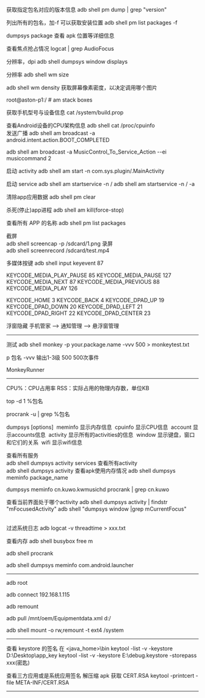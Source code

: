 获取指定包名对应的版本信息
adb shell pm dump <packageName> | grep "version"

列出所有的包名，加-f 可以获取安装位置
adb shell pm list packages -f

dumpsys package <pkgname> 查看 apk 位置等详细信息


查看焦点抢占情况
logcat | grep AudioFocus


分辨率，dpi
adb shell dumpsys window displays

分辨率
adb shell wm size

adb shell wm density 获取屏幕像素密度，以决定调用哪个图片


root@aston-p1:/ # am stack boxes


获取手机型号与设备信息
cat /system/build.prop

查看Android设备的CPU架构信息
adb shell
cat  /proc/cpuinfo
​	
发送广播
adb shell am broadcast -a android.intent.action.BOOT_COMPLETED

adb shell am broadcast -a MusicControl_To_Service_Action --ei musiccommand 2

启动 activity
adb shell am start -n com.sys.plugin/.MainActivity



启动 service
adb shell am startservice -n <pkgname>/<service name>
adb shell am startservice -n <pkgname>/<service name> -a <action>

清除app应用数据
adb shell pm clear <pkgname>

杀死(停止)app进程
adb shell am kill(force-stop) <pkgname>

查看所有 APP 的名称
adb shell pm list packages


截屏	
adb shell screencap -p /sdcard/1.png
录屏	
adb shell screenrecord /sdcard/test.mp4

多媒体按键
adb shell input keyevent 87 

KEYCODE_MEDIA_PLAY_PAUSE 85
KEYCODE_MEDIA_PAUSE 127
KEYCODE_MEDIA_NEXT 87
KEYCODE_MEDIA_PREVIOUS 88
KEYCODE_MEDIA_PLAY 126

KEYCODE_HOME 3
KEYCODE_BACK 4
KEYCODE_DPAD_UP 19
KEYCODE_DPAD_DOWN 20
KEYCODE_DPAD_LEFT 21
KEYCODE_DPAD_RIGHT 22
KEYCODE_DPAD_CENTER 23



浮窗隐藏
手机管家 --> 通知管理 --> 悬浮窗管理


------------------------- 
测试
adb shell monkey -p your.package.name -vvv 500 > monkeytest.txt  

p 包名
-vvv 输出1-3级
500 500次事件


MonkeyRunner

-------------------------

CPU%：CPU占用率  RSS：实际占用的物理内存数，单位KB

top -d 1 %包名

procrank -u | grep %包名


dumpsys [options]
​	meminfo 显示内存信息
​	cpuinfo 显示CPU信息
​	account 显示accounts信息
​	activity 显示所有的activities的信息
​	window 显示键盘，窗口和它们的关系
​	wifi 显示wifi信息
​	

查看所有服务	
adb shell dumpsys activity services
查看所有activity	
adb shell dumpsys activity
查看apk使用内存情况	
adb shell dumpsys meminfo package_name


dumpsys meminfo cn.kuwo.kwmusichd
procrank | grep cn.kuwo


查看当前界面处于哪个activity
adb shell dumpsys activity | findstr "mFocusedActivity"
adb shell "dumpsys window |grep mCurrentFocus"


​	
过滤系统日志
adb  logcat -v threadtime > xxx.txt



查看内存
adb shell busybox free m

adb shell procrank

adb shell dumpsys meminfo com.android.launcher


-------------------------

adb root

adb connect 192.168.1.115

adb remount

adb pull /mnt/oem/Equipmentdata.xml d:/

adb shell mount -o rw,remount -t ext4 /system



-------------------------
查看 keystore 的签名
在 <java_home>\bin
keytool -list -v -keystore D:\Desktop\app_key
keytool -list -v -keystore E:\debug.keystore -storepass xxx(密匙)

查看三方应用或是系统应用签名
解压缩 apk 获取 CERT.RSA
keytool -printcert -file META-INF/CERT.RSA

-------------------------





















